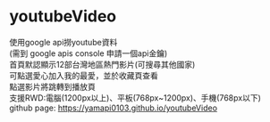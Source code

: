# youtubeVideo
使用google api撈youtube資料  
(需到 google apis console 申請⼀個api⾦鑰)  
首頁默認顯示12部台灣地區熱門影片(可搜尋其他國家)  
可點選愛心加入我的最愛，並於收藏頁查看  
點選影片將跳轉到播放頁  
支援RWD:電腦(1200px以上)、平板(768px~1200px)、手機(768px以下)  
github page: https://yamapi0103.github.io/youtubeVideo

